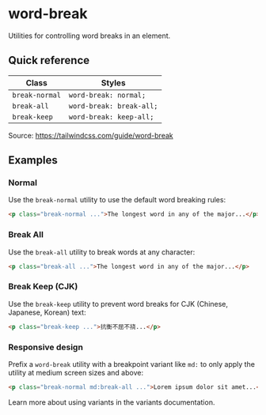 # word-break

Utilities for controlling word breaks in an element.

## Quick reference

| Class           | Styles                      |
|-----------------|-----------------------------|
| `break-normal`  | `word-break: normal;`       |
| `break-all`     | `word-break: break-all;`    |
| `break-keep`    | `word-break: keep-all;`     |

Source: https://tailwindcss.com/guide/word-break

## Examples

### Normal

Use the `break-normal` utility to use the default word breaking rules:

```html
<p class="break-normal ...">The longest word in any of the major...</p>
```

### Break All

Use the `break-all` utility to break words at any character:

```html
<p class="break-all ...">The longest word in any of the major...</p>
```

### Break Keep (CJK)

Use the `break-keep` utility to prevent word breaks for CJK (Chinese, Japanese, Korean) text:

```html
<p class="break-keep ...">抗衡不屈不挠...</p>
```

### Responsive design

Prefix a `word-break` utility with a breakpoint variant like `md:` to only apply the utility at medium screen sizes and above:

```html
<p class="break-normal md:break-all ...">Lorem ipsum dolor sit amet...</p>
```

Learn more about using variants in the variants documentation.
